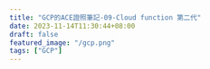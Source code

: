```yaml
---
title: "GCP的ACE證照筆記-09-Cloud function 第二代"
date: 2023-11-14T11:30:44+08:00
draft: false
featured_image: "/gcp.png"
tags: ["GCP"]
---
```

